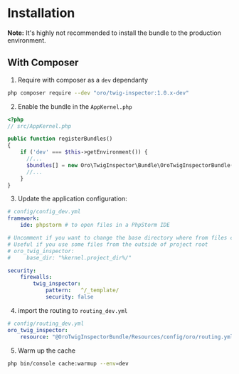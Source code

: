 # Installation

**Note:** It's highly not recommended to install the bundle to the production environment.

## With Composer
1. Require with composer as a `dev` dependanty
```bash
php composer require --dev "oro/twig-inspector:1.0.x-dev"
```

2. Enable the bundle in the `AppKernel.php`
```php
<?php
// src/AppKernel.php

public function registerBundles()
{   
    if ('dev' === $this->getEnvironment()) {
      //...
      $bundles[] = new Oro\TwigInspector\Bundle\OroTwigInspectorBundle();
      //...
    }
}
```

3. Update the application configuration:
```yaml
# config/config_dev.yml
framework:
    ide: phpstorm # to open files in a PhpStorm IDE

# Uncomment if you want to change the base directory where from files can be opened. 
# Useful if you use some files from the outside of project root
# oro_twig_inspector:
#     base_dir: "%kernel.project_dir%/"

security:
    firewalls:
        twig_inspector:
            pattern:   ^/_template/
            security: false
```

4. import the routing to `routing_dev.yml`
```yaml
# config/routing_dev.yml
oro_twig_inspector:
    resource: "@OroTwigInspectorBundle/Resources/config/oro/routing.yml"
```
5. Warm up the cache
```bash
php bin/console cache:warmup --env=dev
```
